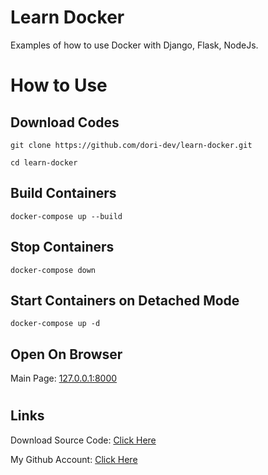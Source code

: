 # Learn Docker

Examples of how to use Docker with Django, Flask, NodeJs.

#

# How to Use

## Download Codes

```
git clone https://github.com/dori-dev/learn-docker.git
```

```
cd learn-docker
```

## Build Containers

```
docker-compose up --build
```

## Stop Containers

```
docker-compose down
```

## Start Containers on Detached Mode

```
docker-compose up -d
```

## Open On Browser

Main Page: [127.0.0.1:8000](http://127.0.0.1:8000/)<br>

#

## Links

Download Source Code: [Click Here](https://github.com/dori-dev/learn-docker/archive/refs/heads/master.zip)

My Github Account: [Click Here](https://github.com/dori-dev/)
